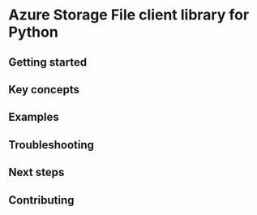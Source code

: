 # Azure Storage File client library for Python

## Getting started

## Key concepts

## Examples

## Troubleshooting

## Next steps

## Contributing